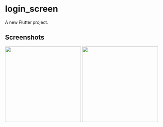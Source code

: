 # login_screen

A new Flutter project.

## Screenshots
<img src="https://raw.githubusercontent.com/theiskaa/SignIn_and_SignUp_UI/master/assets/signin.png" width="250"> <img 
src="https://raw.githubusercontent.com/theiskaa/SignIn_and_SignUp_UI/master/assets/signup.png" width="250"> 



